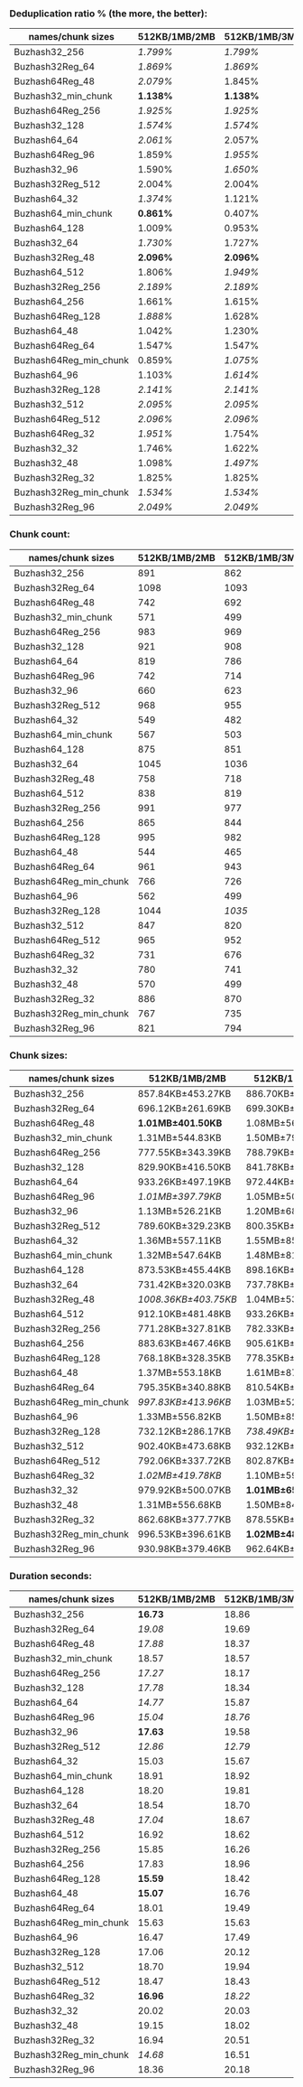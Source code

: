 ### Deduplication ratio % (the more, the better):

| names/chunk sizes    | 512KB/1MB/2MB | 512KB/1MB/3MB | 512KB/1MB/4MB | 256KB/1MB/4MB | 512KB/1MB/1.25MB | 512KB/1MB/1.5MB | 512KB/1MB/1.75MB | 768KB/1MB/1.5MB | 512KB/1MB/5MB | 512KB/1MB/8MB |
| -------------------- | ----------- | ----------- | ----------- | ----------- | -------------- | ------------- | -------------- | ------------- | ----------- | ----------- |
| Buzhash32_256        | *1.799%*    | *1.799%*    | *1.799%*    | **1.979%**  | 1.528%         | *1.905%*      | *1.799%*       | 1.510%        | *1.799%*    | *1.799%*    |
| Buzhash32Reg_64      | *1.869%*    | *1.869%*    | *1.869%*    | **2.469%**  | 1.827%         | 1.807%        | 1.863%         | 1.460%        | *1.869%*    | *1.869%*    |
| Buzhash64Reg_48      | *2.079%*    | 1.845%      | *1.934%*    | 1.535%      | **2.222%**     | 1.825%        | 1.825%         | 1.379%        | *1.934%*    | *1.934%*    |
| Buzhash32_min_chunk  | **1.138%**  | **1.138%**  | **1.138%**  | 0.668%      | 0.217%         | 0.966%        | **1.138%**     | 0.288%        | **1.138%**  | **1.138%**  |
| Buzhash64Reg_256     | *1.925%*    | *1.925%*    | *1.925%*    | **2.466%**  | 1.899%         | 1.907%        | *1.925%*       | 1.398%        | *1.925%*    | *1.925%*    |
| Buzhash32_128        | *1.574%*    | *1.574%*    | *1.574%*    | **2.134%**  | 1.563%         | *1.602%*      | 1.543%         | 1.103%        | *1.574%*    | *1.574%*    |
| Buzhash64_64         | *2.061%*    | 2.057%      | *2.061%*    | **2.314%**  | 1.937%         | 1.655%        | *2.061%*       | 0.357%        | *2.061%*    | *2.061%*    |
| Buzhash64Reg_96      | 1.859%      | *1.955%*    | *1.955%*    | 1.876%      | 1.671%         | **2.010%**    | *2.010%*       | 1.145%        | *1.955%*    | *1.955%*    |
| Buzhash32_96         | 1.590%      | *1.650%*    | *1.650%*    | **1.970%**  | 1.460%         | 1.238%        | 1.248%         | 1.138%        | *1.650%*    | *1.650%*    |
| Buzhash32Reg_512     | 2.004%      | 2.004%      | 2.004%      | **2.269%**  | 1.951%         | *2.041%*      | *2.075%*       | 1.803%        | 2.004%      | 2.004%      |
| Buzhash64_32         | *1.374%*    | 1.121%      | 1.133%      | *1.254%*    | 1.244%         | **1.454%**    | 1.210%         | 1.052%        | 1.133%      | 1.133%      |
| Buzhash64_min_chunk  | **0.861%**  | 0.407%      | 0.672%      | *0.788%*    | *0.767%*       | 0.280%        | 0.313%         | 0.402%        | 0.672%      | 0.672%      |
| Buzhash64_128        | 1.009%      | 0.953%      | 1.009%      | *1.477%*    | **1.546%**     | 0.962%        | *1.055%*       | 0.423%        | 1.009%      | 1.009%      |
| Buzhash32_64         | *1.730%*    | 1.727%      | *1.730%*    | **2.755%**  | *1.850%*       | 1.540%        | 1.622%         | 1.703%        | *1.730%*    | *1.730%*    |
| Buzhash32Reg_48      | **2.096%**  | **2.096%**  | **2.096%**  | 1.671%      | 1.909%         | 2.095%        | 2.005%         | 1.969%        | **2.096%**  | **2.096%**  |
| Buzhash64_512        | 1.806%      | *1.949%*    | *1.949%*    | **1.952%**  | 1.734%         | 1.206%        | 1.538%         | 0.771%        | *1.949%*    | *1.949%*    |
| Buzhash32Reg_256     | *2.189%*    | *2.189%*    | *2.189%*    | **2.424%**  | *2.202%*       | *2.189%*      | *2.189%*       | 1.405%        | *2.189%*    | *2.189%*    |
| Buzhash64_256        | 1.661%      | 1.615%      | 1.615%      | **2.286%**  | *1.732%*       | 1.423%        | 1.653%         | *1.662%*      | 1.615%      | 1.615%      |
| Buzhash64Reg_128     | *1.888%*    | 1.628%      | 1.628%      | **1.891%**  | 1.666%         | 1.649%        | *1.696%*       | 1.481%        | 1.628%      | 1.628%      |
| Buzhash64_48         | 1.042%      | 1.230%      | 1.230%      | **1.326%**  | 0.979%         | *1.249%*      | *1.276%*       | 0.596%        | 1.230%      | 1.230%      |
| Buzhash64Reg_64      | 1.547%      | 1.547%      | 1.547%      | **2.046%**  | *1.644%*       | *1.772%*      | 1.547%         | 1.594%        | 1.547%      | 1.547%      |
| Buzhash64Reg_min_chunk | 0.859%      | *1.075%*    | *1.075%*    | **1.888%**  | *1.414%*       | 0.888%        | *1.075%*       | 1.063%        | *1.075%*    | *1.075%*    |
| Buzhash64_96         | 1.103%      | *1.614%*    | *1.614%*    | **1.950%**  | 1.297%         | 1.278%        | 1.001%         | 0.731%        | 1.514%      | *1.614%*    |
| Buzhash32Reg_128     | *2.141%*    | *2.141%*    | *2.141%*    | **2.917%**  | *2.280%*       | *2.141%*      | *2.141%*       | 1.445%        | *2.141%*    | *2.141%*    |
| Buzhash32_512        | *2.095%*    | *2.095%*    | *2.095%*    | **2.571%**  | 1.936%         | 1.972%        | 2.025%         | 1.346%        | *2.095%*    | *2.095%*    |
| Buzhash64Reg_512     | *2.096%*    | *2.096%*    | *2.096%*    | **2.297%**  | 1.866%         | *2.096%*      | *2.255%*       | 1.548%        | *2.096%*    | *2.096%*    |
| Buzhash64Reg_32      | *1.951%*    | 1.754%      | 1.754%      | 1.591%      | 1.770%         | **2.057%**    | *1.868%*       | 1.563%        | 1.754%      | 1.754%      |
| Buzhash32_32         | 1.746%      | 1.622%      | *1.837%*    | **2.193%**  | 1.016%         | 1.473%        | 1.730%         | 0.654%        | *1.837%*    | *1.837%*    |
| Buzhash32_48         | 1.098%      | *1.497%*    | *1.497%*    | **1.541%**  | 0.865%         | 1.270%        | 1.269%         | 0.940%        | 1.314%      | *1.497%*    |
| Buzhash32Reg_32      | 1.825%      | 1.825%      | 1.825%      | *2.150%*    | 1.808%         | **2.160%**    | 1.825%         | *1.906%*      | 1.825%      | 1.825%      |
| Buzhash32Reg_min_chunk | *1.534%*    | *1.534%*    | 1.334%      | **1.615%**  | 1.280%         | 1.312%        | *1.593%*       | 0.526%        | 1.334%      | 1.334%      |
| Buzhash32Reg_96      | *2.049%*    | *2.049%*    | *2.049%*    | **2.200%**  | *2.050%*       | 1.879%        | 1.798%         | 1.419%        | *2.049%*    | *2.049%*    |

### Chunk count:

| names/chunk sizes    | 512KB/1MB/2MB | 512KB/1MB/3MB | 512KB/1MB/4MB | 256KB/1MB/4MB | 512KB/1MB/1.25MB | 512KB/1MB/1.5MB | 512KB/1MB/1.75MB | 768KB/1MB/1.5MB | 512KB/1MB/5MB | 512KB/1MB/8MB |
| -------------------- | ----------- | ----------- | ----------- | ----------- | -------------- | ------------- | -------------- | ------------- | ----------- | ----------- |
| Buzhash32_256        | 891         | 862         | 857         | 1322        | 959            | 920           | 904            | **711**       | *855*       | *854*       |
| Buzhash32Reg_64      | 1098        | 1093        | *1092*      | 1725        | 1134           | 1116          | 1103           | **851**       | *1092*      | *1092*      |
| Buzhash64Reg_48      | 742         | 692         | 684         | *681*       | 892            | 804           | 763            | 738           | *680*       | **678**     |
| Buzhash32_min_chunk  | 571         | 499         | *487*       | 564         | 718            | 647           | 598            | 581           | *483*       | **476**     |
| Buzhash64Reg_256     | 983         | 969         | *967*       | 1360        | 1057           | 1017          | 995            | **818**       | *967*       | *967*       |
| Buzhash32_128        | 921         | 908         | 903         | 1445        | 986            | 949           | 934            | **731**       | *901*       | *901*       |
| Buzhash64_64         | 819         | 786         | 776         | 1199        | 910            | 867           | 834            | **686**       | *775*       | *773*       |
| Buzhash64Reg_96      | 742         | 714         | 703         | **688**     | 872            | 813           | 774            | 747           | *702*       | *701*       |
| Buzhash32_96         | 660         | 623         | *614*       | 793         | 783            | 723           | 686            | 624           | *606*       | **603**     |
| Buzhash32Reg_512     | 968         | 955         | *953*       | 1312        | 1034           | 998           | 978            | **815**       | *953*       | *953*       |
| Buzhash64_32         | 549         | 482         | *445*       | 538         | 701            | 629           | 583            | 572           | *432*       | **425**     |
| Buzhash64_min_chunk  | 567         | 503         | *481*       | 557         | 718            | 647           | 600            | 590           | *470*       | **466**     |
| Buzhash64_128        | 875         | 851         | 846         | 1315        | 950            | 908           | 885            | **707**       | *843*       | *843*       |
| Buzhash32_64         | 1045        | 1036        | *1034*      | 1701        | 1080           | 1058          | 1052           | **792**       | *1034*      | *1033*      |
| Buzhash32Reg_48      | 758         | 718         | *707*       | 730         | 901            | 819           | 785            | 754           | *705*       | **701**     |
| Buzhash64_512        | 838         | 819         | 811         | 1232        | 921            | 885           | 855            | **694**       | *808*       | *806*       |
| Buzhash32Reg_256     | 991         | 977         | *974*       | 1393        | 1052           | 1022          | 1004           | **817**       | *974*       | *974*       |
| Buzhash64_256        | 865         | 844         | 836         | 1276        | 943            | 905           | 884            | **713**       | *835*       | *835*       |
| Buzhash64Reg_128     | 995         | 982         | 978         | 1417        | 1063           | 1021          | 1004           | **826**       | *977*       | *977*       |
| Buzhash64_48         | 544         | 465         | *442*       | 525         | 701            | 627           | 578            | 563           | *427*       | **417**     |
| Buzhash64Reg_64      | 961         | 943         | 939         | 1306        | 1033           | 994           | 976            | **811**       | *938*       | *938*       |
| Buzhash64Reg_min_chunk | 766         | 726         | *723*       | 729         | 888            | 844           | 790            | 763           | **721**     | **721**     |
| Buzhash64_96         | 562         | 499         | *475*       | 560         | 722            | 650           | 602            | 573           | *469*       | **462**     |
| Buzhash32Reg_128     | 1044        | *1035*      | *1035*      | 1544        | 1093           | 1061          | 1048           | **839**       | *1035*      | *1035*      |
| Buzhash32_512        | 847         | 820         | 818         | 1245        | 929            | 887           | 859            | **697**       | *812*       | *811*       |
| Buzhash64Reg_512     | 965         | 952         | 952         | 1329        | 1041           | 994           | 975            | **812**       | *951*       | *951*       |
| Buzhash64Reg_32      | 731         | 676         | 663         | **634**     | 877            | 805           | 757            | 730           | *662*       | *661*       |
| Buzhash32_32         | 780         | 741         | 734         | 1045        | 873            | 822           | 801            | **664**       | *729*       | *725*       |
| Buzhash32_48         | 570         | 499         | *475*       | 564         | 714            | 644           | 598            | 576           | *461*       | **452**     |
| Buzhash32Reg_32      | 886         | 870         | 868         | 1137        | 985            | 936           | 900            | **780**       | *866*       | *866*       |
| Buzhash32Reg_min_chunk | 767         | 735         | 731         | **679**     | 896            | 830           | 799            | 765           | *730*       | *730*       |
| Buzhash32Reg_96      | 821         | 794         | 792         | 894         | 929            | 868           | 839            | **771**       | *791*       | *789*       |

### Chunk sizes:

| names/chunk sizes    | 512KB/1MB/2MB       | 512KB/1MB/3MB      | 512KB/1MB/4MB      | 256KB/1MB/4MB      | 512KB/1MB/1.25MB   | 512KB/1MB/1.5MB    | 512KB/1MB/1.75MB      | 768KB/1MB/1.5MB       | 512KB/1MB/5MB      | 512KB/1MB/8MB        |
| -------------------- | ------------------- | ------------------ | ------------------ | ------------------ | ------------------ | ------------------ | --------------------- | --------------------- | ------------------ | -------------------- |
| Buzhash32_256        | 857.84KB±453.27KB   | 886.70KB±555.37KB  | 891.87KB±599.88KB  | 578.17KB±553.95KB  | 797.01KB±293.80KB  | 830.80KB±361.72KB  | 845.50KB±410.79KB     | **1.05MB±297.71KB**   | *893.96KB±619.17KB* | *895.01KB±629.66KB*  |
| Buzhash32Reg_64      | 696.12KB±261.69KB   | 699.30KB±281.79KB  | *699.94KB±285.57KB* | 443.09KB±317.68KB  | 674.02KB±192.52KB  | 684.89KB±221.53KB  | 692.96KB±248.76KB     | **898.16KB±159.87KB** | *699.94KB±285.57KB* | *699.94KB±285.57KB*  |
| Buzhash64Reg_48      | **1.01MB±401.50KB** | 1.08MB±564.27KB    | 1.09MB±632.25KB    | 1.10MB±856.88KB    | 856.88KB±224.14KB  | 950.67KB±303.34KB  | *1001.75KB±357.08KB*  | *1.01MB±213.50KB*     | 1.10MB±680.97KB    | 1.10MB±696.10KB      |
| Buzhash32_min_chunk  | 1.31MB±544.83KB     | 1.50MB±790.59KB    | 1.53MB±886.59KB    | 1.32MB±1003.34KB   | **1.04MB±268.50KB** | *1.15MB±367.68KB*  | *1.25MB±454.46KB*     | 1.28MB±272.88KB       | 1.55MB±957.08KB    | 1.57MB±1.06MB        |
| Buzhash64Reg_256     | 777.55KB±343.39KB   | 788.79KB±397.94KB  | *790.42KB±413.78KB* | 562.01KB±514.40KB  | 723.12KB±221.20KB  | 751.56KB±273.70KB  | 768.18KB±317.84KB     | **934.40KB±189.69KB** | *790.42KB±413.78KB* | *790.42KB±413.78KB*  |
| Buzhash32_128        | 829.90KB±416.50KB   | 841.78KB±479.70KB  | 846.44KB±522.00KB  | 528.95KB±478.40KB  | 775.19KB±282.19KB  | 805.41KB±341.49KB  | 818.35KB±384.90KB     | **1.02MB±286.66KB**   | *848.32KB±541.46KB* | *848.32KB±542.69KB*  |
| Buzhash64_64         | 933.26KB±497.19KB   | 972.44KB±641.25KB  | *984.97KB±697.38KB* | 637.48KB±656.78KB  | 839.93KB±306.45KB  | 881.59KB±385.86KB  | 916.47KB±451.23KB     | 1.09MB±316.00KB       | *986.24KB±715.91KB* | **988.79KB±734.98KB** |
| Buzhash64Reg_96      | *1.01MB±397.79KB*   | 1.05MB±504.20KB    | 1.06MB±564.66KB    | 1.08MB±817.24KB    | 876.53KB±218.89KB  | 940.14KB±280.82KB  | *987.51KB±338.67KB*   | **1023.21KB±208.03KB** | 1.06MB±577.22KB    | 1.06MB±609.59KB      |
| Buzhash32_96         | 1.13MB±526.21KB     | 1.20MB±688.48KB    | 1.22MB±776.15KB    | *963.85KB±789.32KB* | *976.16KB±290.95KB* | **1.03MB±383.26KB** | 1.09MB±463.71KB       | 1.20MB±299.13KB       | 1.23MB±833.65KB    | 1.24MB±860.95KB      |
| Buzhash32Reg_512     | 789.60KB±329.23KB   | 800.35KB±371.85KB  | *802.03KB±383.44KB* | 582.57KB±501.06KB  | 739.20KB±219.81KB  | 765.87KB±268.41KB  | 781.53KB±303.60KB     | **937.84KB±186.42KB** | *802.03KB±383.44KB* | *802.03KB±383.44KB*  |
| Buzhash64_32         | 1.36MB±557.11KB     | 1.55MB±857.66KB    | 1.68MB±1.06MB      | 1.39MB±1.08MB      | **1.06MB±257.43KB** | *1.19MB±356.12KB*  | *1.28MB±463.89KB*     | 1.30MB±266.76KB       | 1.73MB±1.17MB      | 1.76MB±1.30MB        |
| Buzhash64_min_chunk  | 1.32MB±547.64KB     | 1.48MB±816.63KB    | 1.55MB±975.48KB    | 1.34MB±979.28KB    | **1.04MB±264.13KB** | *1.15MB±365.56KB*  | *1.24MB±462.48KB*     | 1.27MB±274.67KB       | 1.59MB±1.04MB      | 1.60MB±1.08MB        |
| Buzhash64_128        | 873.53KB±455.44KB   | 898.16KB±553.83KB  | 903.47KB±586.91KB  | 581.24KB±557.50KB  | 804.56KB±299.60KB  | 841.78KB±367.88KB  | 863.66KB±417.19KB     | **1.06MB±305.03KB**   | *906.69KB±608.76KB* | *906.69KB±610.93KB*  |
| Buzhash32_64         | 731.42KB±320.03KB   | 737.78KB±362.85KB  | *739.20KB±381.50KB* | 449.35KB±348.84KB  | 707.72KB±236.65KB  | 722.43KB±277.58KB  | 726.56KB±303.60KB     | **965.07KB±237.02KB** | *739.20KB±390.18KB* | *739.92KB±398.67KB*  |
| Buzhash32Reg_48      | *1008.36KB±403.75KB* | 1.04MB±534.19KB    | 1.06MB±592.09KB    | *1.02MB±789.91KB*  | 848.32KB±216.87KB  | 933.26KB±301.68KB  | 973.68KB±357.84KB     | **1013.71KB±213.98KB** | 1.06MB±609.59KB    | 1.06MB±656.96KB      |
| Buzhash64_512        | 912.10KB±481.48KB   | 933.26KB±575.67KB  | 942.46KB±629.21KB  | 620.40KB±592.97KB  | 829.90KB±299.73KB  | 863.66KB±377.91KB  | 893.96KB±436.66KB     | *1.08MB±296.92KB*     | *945.96KB±670.88KB* | **948.31KB±709.73KB** |
| Buzhash32Reg_256     | 771.28KB±327.81KB   | 782.33KB±379.26KB  | *784.74KB±396.16KB* | 548.70KB±458.86KB  | 726.56KB±223.24KB  | 747.88KB±263.19KB  | 761.29KB±300.32KB     | **935.54KB±189.64KB** | *784.74KB±396.16KB* | *784.74KB±396.16KB*  |
| Buzhash64_256        | 883.63KB±467.46KB   | 905.61KB±559.89KB  | 914.28KB±614.21KB  | 599.01KB±575.16KB  | 810.54KB±299.58KB  | 844.57KB±369.04KB  | 864.63KB±419.49KB     | **1.05MB±299.66KB**   | *915.37KB±626.73KB* | *915.37KB±626.73KB*  |
| Buzhash64Reg_128     | 768.18KB±328.35KB   | 778.35KB±380.00KB  | 781.53KB±407.89KB  | 539.40KB±477.63KB  | 719.04KB±219.88KB  | 748.62KB±270.48KB  | 761.29KB±304.85KB     | **925.35KB±178.41KB** | *782.33KB±412.79KB* | *782.33KB±412.79KB*  |
| Buzhash64_48         | 1.37MB±553.18KB     | 1.61MB±872.91KB    | 1.69MB±1.05MB      | 1.42MB±1.08MB      | **1.06MB±258.31KB** | *1.19MB±361.61KB*  | *1.29MB±461.07KB*     | 1.33MB±253.76KB       | 1.75MB±1.19MB      | 1.79MB±1.33MB        |
| Buzhash64Reg_64      | 795.35KB±340.88KB   | 810.54KB±402.79KB  | 813.99KB±428.75KB  | 585.25KB±539.86KB  | 739.92KB±225.85KB  | 768.95KB±276.02KB  | 783.13KB±308.82KB     | **942.46KB±192.76KB** | *814.86KB±434.15KB* | *814.86KB±434.15KB*  |
| Buzhash64Reg_min_chunk | *997.83KB±413.96KB* | 1.03MB±521.62KB    | 1.03MB±541.98KB    | *1.02MB±763.17KB*  | 860.74KB±228.92KB  | 905.61KB±286.49KB  | 967.51KB±359.79KB     | **1001.75KB±203.34KB** | 1.04MB±558.52KB    | 1.04MB±558.52KB      |
| Buzhash64_96         | 1.33MB±556.82KB     | 1.50MB±851.68KB    | 1.57MB±1002.09KB   | 1.33MB±1.01MB      | **1.03MB±270.03KB** | *1.15MB±371.52KB*  | *1.24MB±469.65KB*     | 1.30MB±259.61KB       | 1.59MB±1.06MB      | 1.62MB±1.17MB        |
| Buzhash32Reg_128     | 732.12KB±286.17KB   | *738.49KB±317.56KB* | *738.49KB±317.56KB* | 495.04KB±394.74KB  | 699.30KB±207.91KB  | 720.39KB±249.05KB  | 729.33KB±275.29KB     | **911.01KB±170.52KB** | *738.49KB±317.56KB* | *738.49KB±317.56KB*  |
| Buzhash32_512        | 902.40KB±473.68KB   | 932.12KB±575.08KB  | 934.40KB±616.27KB  | 613.92KB±582.78KB  | 822.75KB±296.05KB  | 861.71KB±371.18KB  | 889.80KB±427.59KB     | **1.07MB±301.53KB**   | *941.30KB±657.79KB* | *942.46KB±666.58KB*  |
| Buzhash64Reg_512     | 792.06KB±337.72KB   | 802.87KB±381.27KB  | 802.87KB±392.06KB  | 575.12KB±472.93KB  | 734.23KB±219.77KB  | 768.95KB±277.87KB  | 783.93KB±316.13KB     | **941.30KB±182.19KB** | *803.72KB±397.03KB* | *803.72KB±397.03KB*  |
| Buzhash64Reg_32      | *1.02MB±419.78KB*   | 1.10MB±592.13KB    | 1.13MB±659.16KB    | 1.18MB±929.19KB    | 871.53KB±227.64KB  | 949.49KB±299.32KB  | **1009.69KB±362.12KB** | *1.02MB±222.30KB*     | 1.13MB±671.38KB    | 1.13MB±687.42KB      |
| Buzhash32_32         | 979.92KB±500.07KB   | **1.01MB±652.12KB** | *1.02MB±722.05KB*  | 731.42KB±692.86KB  | 875.53KB±298.47KB  | 929.85KB±379.60KB  | 954.23KB±444.53KB     | 1.12MB±298.92KB       | *1.02MB±768.49KB*  | 1.03MB±799.91KB      |
| Buzhash32_48         | 1.31MB±556.68KB     | 1.50MB±841.79KB    | 1.57MB±1.01MB      | 1.32MB±1.03MB      | **1.05MB±265.92KB** | *1.16MB±369.48KB*  | *1.25MB±454.82KB*     | 1.30MB±263.48KB       | 1.62MB±1.14MB      | 1.65MB±1.28MB        |
| Buzhash32Reg_32      | 862.68KB±377.77KB   | 878.55KB±436.31KB  | 880.57KB±444.56KB  | 672.24KB±545.97KB  | 775.98KB±228.24KB  | 816.60KB±291.33KB  | 849.26KB±347.25KB     | **979.92KB±208.60KB** | *882.61KB±469.00KB* | *882.61KB±469.00KB*  |
| Buzhash32Reg_min_chunk | 996.53KB±396.61KB   | **1.02MB±488.97KB** | *1.02MB±520.55KB*  | 1.10MB±831.60KB    | 853.05KB±220.32KB  | 920.89KB±292.76KB  | 956.62KB±342.92KB     | 999.13KB±197.70KB     | *1.02MB±525.29KB*  | *1.02MB±525.29KB*    |
| Buzhash32Reg_96      | 930.98KB±379.46KB   | 962.64KB±465.81KB  | 965.07KB±481.33KB  | 854.96KB±664.11KB  | 822.75KB±228.14KB  | 880.57KB±290.86KB  | 911.01KB±342.83KB     | **991.36KB±203.95KB** | *966.29KB±495.55KB* | *968.74KB±533.63KB*  |

### Duration seconds:

| names/chunk sizes    | 512KB/1MB/2MB | 512KB/1MB/3MB | 512KB/1MB/4MB | 256KB/1MB/4MB | 512KB/1MB/1.25MB | 512KB/1MB/1.5MB | 512KB/1MB/1.75MB | 768KB/1MB/1.5MB | 512KB/1MB/5MB | 512KB/1MB/8MB |
| -------------------- | ----------- | ----------- | ----------- | ----------- | -------------- | ------------- | -------------- | ------------- | ----------- | ----------- |
| Buzhash32_256        | **16.73**   | 18.86       | 18.81       | 18.60       | 19.27          | 18.78         | 18.60          | *18.52*       | 18.64       | *18.53*     |
| Buzhash32Reg_64      | *19.08*     | 19.69       | 19.64       | *17.51*     | **13.43**      | 19.69         | 19.68          | 19.68         | 19.66       | 19.71       |
| Buzhash64Reg_48      | *17.88*     | 18.37       | 18.43       | 18.82       | **12.31**      | 18.34         | 18.43          | 18.29         | *18.28*     | 18.46       |
| Buzhash32_min_chunk  | 18.57       | 18.57       | 18.59       | 18.59       | *18.56*        | 18.57         | **18.55**      | *18.56*       | 18.59       | 18.61       |
| Buzhash64Reg_256     | *17.27*     | 18.17       | 18.02       | *17.98*     | 19.36          | 18.12         | 19.37          | 18.06         | 19.39       | **16.85**   |
| Buzhash32_128        | *17.78*     | 18.34       | 18.34       | 18.11       | 18.06          | 18.33         | 18.08          | 18.06         | **12.39**   | *12.42*     |
| Buzhash64_64         | *14.77*     | 15.87       | 17.28       | 17.54       | 17.52          | 17.55         | **12.25**      | 17.52         | 17.53       | *12.28*     |
| Buzhash64Reg_96      | *15.04*     | *18.76*     | 19.01       | 19.82       | 19.73          | 18.95         | 19.82          | 19.83         | 19.85       | **13.39**   |
| Buzhash32_96         | **17.63**   | 19.58       | 18.75       | *18.36*     | *18.30*        | 19.50         | 18.74          | 19.41         | 18.74       | 18.80       |
| Buzhash32Reg_512     | *12.86*     | *12.79*     | 12.86       | 14.19       | 13.64          | 13.32         | 13.03          | **11.71**     | 14.62       | 15.54       |
| Buzhash64_32         | 15.03       | 15.67       | 15.15       | 15.11       | *13.99*        | 14.52         | *14.48*        | **13.73**     | 15.18       | 15.16       |
| Buzhash64_min_chunk  | 18.91       | 18.92       | 18.93       | 18.93       | *18.90*        | 18.91         | *18.90*        | **18.89**     | 18.94       | 18.95       |
| Buzhash64_128        | 18.20       | 19.81       | *18.03*     | 20.17       | 20.07          | 19.76         | **18.01**      | 19.76         | 19.78       | *18.11*     |
| Buzhash32_64         | 18.54       | 18.70       | 18.70       | *18.50*     | **11.83**      | *18.33*       | 18.69          | 18.63         | 18.53       | 18.54       |
| Buzhash32Reg_48      | *17.04*     | 18.67       | 18.23       | 19.34       | **12.63**      | 18.21         | 19.33          | *18.21*       | 19.36       | 19.19       |
| Buzhash64_512        | 16.92       | 18.62       | 20.19       | 19.55       | **13.76**      | 18.58         | 20.14          | 19.57         | *13.77*     | *13.79*     |
| Buzhash32Reg_256     | 15.85       | 16.26       | 17.95       | 16.65       | **14.50**      | *15.45*       | 17.12          | *14.87*       | 16.05       | 15.55       |
| Buzhash64_256        | 17.83       | 18.96       | 18.80       | 17.74       | **12.30**      | 17.74         | *12.31*        | *12.31*       | 12.32       | 12.34       |
| Buzhash64Reg_128     | **15.59**   | 18.42       | 18.35       | 17.84       | 18.55          | 18.37         | 17.84          | *17.80*       | *17.80*     | 18.62       |
| Buzhash64_48         | **15.07**   | 16.76       | 17.01       | 17.66       | *16.16*        | 17.14         | 18.18          | 17.80         | 16.68       | *16.60*     |
| Buzhash64Reg_64      | 18.01       | 19.49       | 19.60       | 18.03       | **12.87**      | 19.56         | 18.01          | *17.98*       | 17.99       | *12.91*     |
| Buzhash64Reg_min_chunk | 15.63       | 15.63       | 15.64       | 15.64       | *15.62*        | **15.62**     | 15.63          | *15.62*       | 15.64       | 15.67       |
| Buzhash64_96         | 16.47       | 17.49       | 18.47       | 16.92       | **14.64**      | 18.47         | 16.92          | *14.64*       | *14.65*     | 14.69       |
| Buzhash32Reg_128     | 17.06       | 20.12       | 18.63       | 18.61       | **10.90**      | 18.58         | *10.91*        | 18.55         | 18.55       | *11.29*     |
| Buzhash32_512        | 18.70       | 19.94       | 19.76       | 19.11       | **17.54**      | 19.87         | 19.11          | 19.09         | *17.55*     | *17.56*     |
| Buzhash64Reg_512     | 18.47       | 18.43       | 18.44       | *18.33*     | **18.07**      | 18.46         | 18.44          | 18.41         | *18.28*     | 19.43       |
| Buzhash64Reg_32      | **16.96**   | *18.22*     | 19.42       | 20.19       | 20.10          | *19.41*       | 20.20          | 20.20         | 20.22       | 20.23       |
| Buzhash32_32         | 20.02       | 20.03       | 20.04       | 20.03       | 20.01          | 20.02         | **18.59**      | 20.01         | *18.62*     | *19.14*     |
| Buzhash32_48         | 19.15       | 18.02       | 18.17       | 18.35       | **13.94**      | *17.90*       | 18.17          | *17.65*       | 18.21       | 18.37       |
| Buzhash32Reg_32      | 16.94       | 20.51       | 18.56       | 18.46       | **12.99**      | 18.45         | 18.41          | 18.43         | *13.01*     | *13.04*     |
| Buzhash32Reg_min_chunk | *14.68*     | 16.51       | 16.71       | 15.74       | *10.27*        | 16.47         | 15.34          | 14.77         | 15.50       | **9.91**    |
| Buzhash32Reg_96      | 18.36       | 20.18       | 19.40       | 19.31       | **12.80**      | 20.09         | 19.38          | 19.28         | *12.83*     | *12.85*     |
